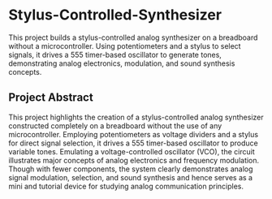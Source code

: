 # Stylus-Controlled-Synthesizer
This project builds a stylus-controlled analog synthesizer on a breadboard without a microcontroller. Using potentiometers and a stylus to select signals, it drives a 555 timer-based oscillator to generate tones, demonstrating analog electronics, modulation, and sound synthesis concepts.
## Project Abstract
This project highlights the creation of a stylus-controlled analog synthesizer constructed completely on a breadboard without the use of any microcontroller. 
Employing potentiometers as voltage dividers and a stylus for direct signal selection, it drives a 555 timer-based oscillator to produce variable tones. 
Emulating a voltage-controlled oscillator (VCO), the circuit illustrates major concepts of analog electronics and frequency modulation. 
Though with fewer components, the system clearly demonstrates analog signal modulation, selection, and sound synthesis and hence serves as a mini and tutorial device for studying analog communication principles.

